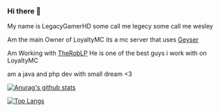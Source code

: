 ### Hi there 👋

My name is LegacyGamerHD some call me legecy some call me wesley

Am the main Owner of LoyaltyMC its a mc server that uses [Geyser](https://github.com/GeyserMC/Geyser)

Am Working with [TheRobLP](https://github.com/TheRobLP) He is one of the best guys i work with on LoyaltyMC 

am a java and php dev with small dream <3

[![Anurag's github stats](https://github-readme-stats.vercel.app/api?username=LegacyGamerHD&count_private=true&show_icons=true)](https://github.com/anuraghazra/github-readme-stats)

[![Top Langs](https://github-readme-stats.vercel.app/api/top-langs/?username=LegacyGamerHD&layout=compact)](https://github.com/anuraghazra/github-readme-stats)
